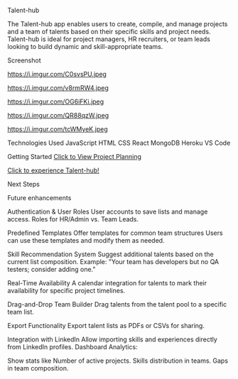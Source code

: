 Talent-hub

The Talent-hub app enables users to create, compile, and manage projects and a team of talents based on their specific skills and project needs.
Talent-hub is ideal for project managers, HR recruiters, or team leads looking to build dynamic and skill-appropriate teams.


Screenshot

https://i.imgur.com/C0svsPU.jpeg

https://i.imgur.com/v8rmRW4.jpeg

https://i.imgur.com/OG6iFKi.jpeg

https://i.imgur.com/QR88qzW.jpeg

https://i.imgur.com/tcWMyeK.jpeg



Technologies Used
JavaScript
HTML
CSS
React
MongoDB
Heroku
VS Code

Getting Started
[Click to View Project Planning](https://trello.com/b/dltQzUTQ/talent-hub) 


[Click to experience Talent-hub!](https://talent-hub-site-2f17be54fb5e.herokuapp.com/)

Next Steps

Future enhancements

Authentication & User Roles
User accounts to save lists and manage access.
Roles for HR/Admin vs. Team Leads.

Predefined Templates
Offer templates for common team structures
Users can use these templates and modify them as needed.

Skill Recommendation System
Suggest additional talents based on the current list composition.
Example: "Your team has developers but no QA testers; consider adding one."

Real-Time Availability
A calendar integration for talents to mark their availability for specific project timelines.

Drag-and-Drop Team Builder
Drag talents from the talent pool to a specific team list.

Export Functionality
Export talent lists as PDFs or CSVs for sharing.

Integration with LinkedIn
Allow importing skills and experiences directly from LinkedIn profiles.
Dashboard Analytics:

Show stats like
Number of active projects.
Skills distribution in teams.
Gaps in team composition.
